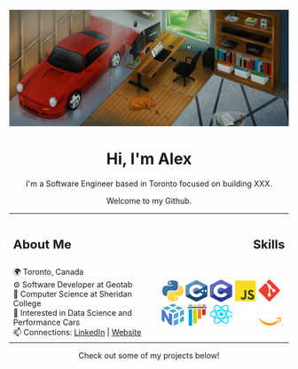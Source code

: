 
<p align='center'>
    <a href='https://alexandercarvalho.ca' target='blank'><img src='./client/src/assets/alvx-wallpaper.jpg'/></a>
    <h1 align='center'>Hi, I'm Alex</h1>
    <p align='center'>I'm a Software Engineer based in Toronto focused on building XXX.</p>
    <p align='center'>Welcome to my Github.</p>
</p>

<table>
<tr>
<th>
<img width="441" height="0"/><br>
<p align='left' style="font-size: 22px">About Me</p>
</th>
<th>
<img width="441" height="0"/><br>
<p align='right' style="font-size: 22px">Skills</p>
</th>
</tr>
<tr>
<td>
🌍 Toronto, Canada <br>  
⚙️ Software Developer at Geotab <br>
🏫 Computer Science at Sheridan College <br>   
🔭 Interested in Data Science and Performance Cars <br> 
📫 Connections: <a href='https://www.linkedin.com/in/-alexandercarvalho/'>LinkedIn</a> | <a href='https://alexandercarvalho.ca'>Website</a>
</td>
<td align="center">
<img src="./client/src/assets/python.svg" width='40' height='40'/>
<img src="./client/src/assets/cpp.svg" width='40' height='40'/>
<img src="./client/src/assets/c.svg" width='40' height='40'/>
<img src="./client/src/assets/javascript.svg" width='40' height='40'/>
<img src="./client/src/assets/git.svg" width='40' height='40'/><br>
<img src="./client/src/assets/numpy.svg" width='40' height='40'/>
<img src="./client/src/assets/pytest.svg" width='40' height='40'/>
<img src="./client/src/assets/react.svg" width='40' height='40'/>
<img src="./client/src/assets/expressjs.svg" width='40' height='40'/>
<img src="./client/src/assets/aws.svg" width='40' height='40'/><br>
</td>
</tr>
</table>

<p align='center'>Check out some of my projects below!</p>